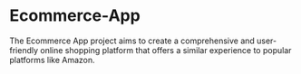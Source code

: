 # Ecommerce-App
The Ecommerce App project aims to create a comprehensive and user-friendly online shopping platform that offers a similar experience to popular platforms like Amazon. 
